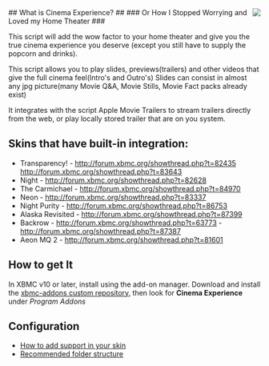 <img src='http://xbmc-addons.googlecode.com/svn/addons/script.cinema.experience/icon.png' align='right' />
## What is Cinema Experience? ##
### Or How I Stopped Worrying and Loved my Home Theater ###

This script will add the wow factor to your home theater and give you the true cinema experience you deserve (except you still have to supply the popcorn and drinks).

This script allows you to play slides, previews(trailers) and other videos that give the full cinema feel(Intro's and Outro's) Slides can consist in almost any jpg picture(many Movie Q&A, Movie Stills, Movie Fact packs already exist)

It integrates with the script Apple Movie Trailers to stream trailers directly from the web, or play locally stored trailer that are on you system.

## Skins that have built-in integration: ##

  * Transparency! - http://forum.xbmc.org/showthread.php?t=82435  http://forum.xbmc.org/showthread.php?t=83643
  * Night - http://forum.xbmc.org/showthread.php?t=82628
  * The Carmichael - http://forum.xbmc.org/showthread.php?t=84970
  * Neon - http://forum.xbmc.org/showthread.php?t=83337
  * Night Purity - http://forum.xbmc.org/showthread.php?t=86753
  * Alaska Revisited - http://forum.xbmc.org/showthread.php?t=87399
  * Backrow - http://forum.xbmc.org/showthread.php?t=63773 - http://forum.xbmc.org/showthread.php?t=87387
  * Aeon MQ 2 - http://forum.xbmc.org/showthread.php?t=81601

## How to get It ##
In XBMC v10 or later, install using the add-on manager. Download and install the [xbmc-addons custom repository](http://xbmc-addons.googlecode.com/svn/packages/repository.googlecode.xbmc-addons.zip), then look for **Cinema Experience** under _Program Addons_

## Configuration ##
  * [How to add support in your skin](CinemaExperienceSkinSupport.md)
  * [Recommended folder structure](CinemaExperienceVideoFolders.md)